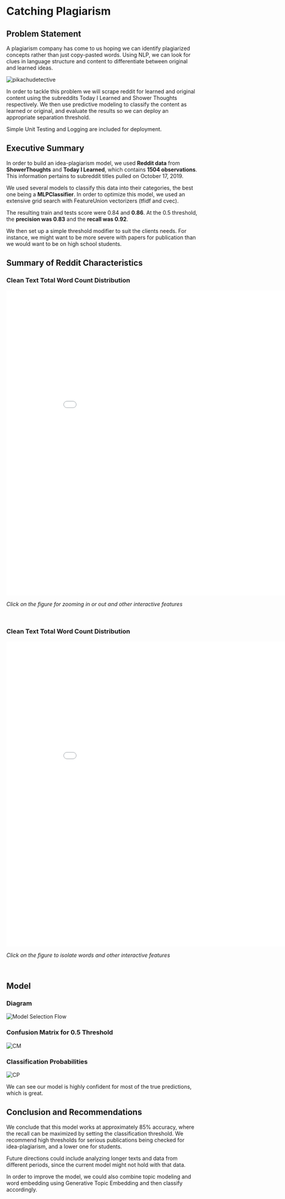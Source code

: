 # Catching Plagiarism

## Problem Statement
A plagiarism company has come to us hoping we can identify plagiarized concepts rather than just copy-pasted words. Using NLP, we can look for clues in language structure and content to differentiate between original and learned ideas.

![pikachudetective](./Images/pikachu.jpg)

In order to tackle this problem we will scrape reddit for learned and original content using the subreddits Today I Learned and Shower Thoughts respectively. We then use predictive modeling to classify the content as learned or original, and evaluate the results so we can deploy an appropriate separation threshold. 

Simple Unit Testing and Logging are included for deployment.

## Executive Summary
In order to build an idea-plagiarism model, we used **Reddit data** from **ShowerThoughts** and **Today I Learned**, which contains **1504 observations**. This information pertains to subreddit titles pulled on October 17, 2019. 


We used several models to classify this data into their categories, the best one being a **MLPClassifier**. In order to optimize this model, we used an extensive grid search with FeatureUnion vectorizers (tfidf and cvec).


The resulting train and tests score were 0.84 and **0.86**. At the 0.5 threshold, the **precision was 0.83** and the **recall was 0.92**.

We then set up a simple threshold modifier to suit the clients needs. For instance, we might want to be more severe with papers for publication than we would want to be on high school students. 

## Summary of Reddit Characteristics

### Clean Text Total Word Count Distribution

<iframe width="900" height="800" frameborder="0" scrolling="no" src="//plot.ly/~ambar132/36.embed"></iframe>

*Click on the figure for zooming in or out and other interactive features*

<br/>

### Clean Text Total Word Count Distribution

<iframe width="900" height="800" frameborder="0" scrolling="no" src="//plot.ly/~ambar132/38.embed"></iframe>

*Click on the figure to isolate words and other interactive features*

<br/>

## Model

### Diagram
![Model Selection Flow](./Images/Model.jpg)

### Confusion Matrix for 0.5 Threshold
![CM](./Images/CM.jpg)

### Classification Probabilities
![CP](./Images/CP.jpg)


We can see our model is highly confident for most of the true predictions, which is great.

## Conclusion and Recommendations
We conclude that this model works at approximately 85% accuracy, where the recall can be maximized by setting the classification threshold. We recommend high thresholds for serious publications being checked for idea-plagiarism, and a lower one for students.

Future directions could include analyzing longer texts and data from different periods, since the current model might not hold with that data.

In order to improve the model, we could also combine topic modeling and word embedding using Generative Topic Embedding and then classify accordingly.